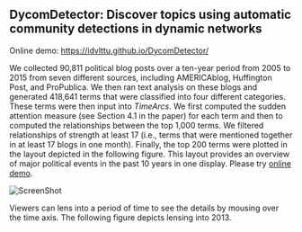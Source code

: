 ## DycomDetector: Discover topics using automatic community detections in dynamic networks

Online demo:  https://idvlttu.github.io/DycomDetector/

We collected 90,811 political blog posts over a ten-year period from 2005 to 2015 from seven different sources, including AMERICAblog, Huffington Post, and ProPublica. We then ran text analysis on these blogs and generated 418,641 terms that were classified into four different categories. These terms were then input into *TimeArcs*. We first computed the sudden attention measure (see Section 4.1 in the paper) for each term and then to computed the relationships between the top 1,000 terms. We filtered relationships of strength at least 17 (i.e., terms that were mentioned together in at least 17 blogs in one month). Finally, the top 200 terms were plotted in the layout depicted in the following figure. This layout provides an overview of major political events in the past 10 years in one display. Please try [online demo](http://www2.cs.uic.edu/~tdang/TimeArcs/Text/).

![ScreenShot](https://github.com/iDataVisualizationLab/DycomDetector/blob/master/images/Figure1.png)

Viewers can lens into a period of time to see the details by mousing over the time axis. The following figure depicts lensing into 2013. 












